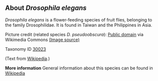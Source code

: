 **About *Drosophila elegans***
-------------------------
*Drosophila elegans* is a flower-feeding species of fruit flies, 
belonging to the family Drosophilidae. It is found in Taiwan and the 
Philippines in Asia.

Picture credit (related species *D. pseudoobscura*): [Public domain](https://commons.wikimedia.org/wiki/Main_Page) via Wikimedia Commons [(Image source)](https://en.wikipedia.org/wiki/File:Drosophila_pseudoobscura-Male.png)

Taxonomy ID [30023](https://www.uniprot.org/taxonomy/30023)

(Text from [Wikipedia](https://en.wikipedia.org/).)

**More information**
General information about this species can be found in [Wikipedia](https://en.wikipedia.org/wiki/Drosophila_elegans)
